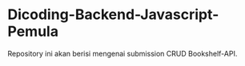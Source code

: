# Dicoding-Backend-Javascript-Pemula
Repository ini akan berisi mengenai submission CRUD Bookshelf-API.
